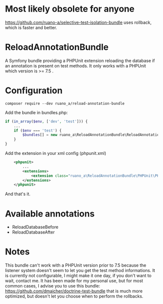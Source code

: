 # Most likely obsolete for anyone
https://github.com/ruano-a/selective-test-isolation-bundle uses rollback, which is faster and better.

# ReloadAnnotationBundle
A Symfony bundle providing a PHPUnit extension reloading the database if an annotation is present on test methods.
It only works with a PHPUnit which version is >= 7.5 .
# Configuration

~~~~
composer require --dev ruano_a/reload-annotation-bundle
~~~~

Add the bundle in bundles.php:

```php
if (in_array($env, ['dev', 'test'])) {
    ...
    if ($env === 'test') {
        $bundles[] = new ruano_a\ReloadAnnotationBundle\ReloadAnnotationBundle();
    }
}
```

Add the extension in your xml config (phpunit.xml)

```xml
    <phpunit>
        ...
        <extensions>
            <extension class="ruano_a\ReloadAnnotationBundle\PHPUnit\PHPUnitExtension" />
        </extensions>
    </phpunit>
```
And that's it.

# Available annotations 
- ReloadDatabaseBefore
- ReloadDatabaseAfter


# Notes
This bundle can't work with a PHPUnit version prior to 7.5 because the listener system doesn't seem to let you get
the test method informations.
It is currently not configurable, I might make it one day, if you don't want to wait, contact me.
It has been made for my personal use, but for most common cases, I advise you to use this bundle:
https://github.com/dmaicher/doctrine-test-bundle that is much more optimized, but doesn't let you choose when to perform the rollbacks.
